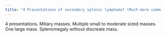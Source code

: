 ```yaml
---
title: "4 Presentations of secondary splenic lymphoma? (Much more common)"
---
```

4 presentations. Miliary masses. Multiple small to moderate sized masses. One large mass. Splenomegaly without discreate mass.

